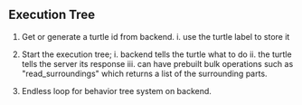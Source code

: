 
## Execution Tree

1. Get or generate a turtle id from backend.
	i. use the turtle label to store it

2. Start the execution tree;
	i. backend tells the turtle what to do
	ii. the turtle tells the server its response
	iii. can have prebuilt bulk operations such as "read_surroundings" which returns a list of the surrounding parts.

3. Endless loop for behavior tree system on backend.
